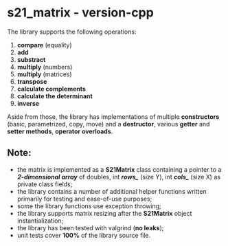 # s21_matrix - version-cpp

The library supports the following operations:
  1) **compare** (equality)
  2) **add**
  3) **substract**
  4) **multiply** (numbers)
  5) **multiply** (matrices)
  6) **transpose**
  7) **calculate complements**
  8) **calculate the determinant**
  9) **inverse**

Aside from those, the library has implementations of multiple **constructors** (basic, parametrized, copy, move) and a **destructor**, various **getter** and **setter methods**, **operator overloads**.

## Note:
 - the matrix is implemented as a **S21Matrix** class containing a pointer to a ***2-dimensional array*** of doubles, int ***rows_*** (size Y), int ***cols_*** (size X) as private class fields;
 - the library contains a number of additional helper functions written primarily for testing and ease-of-use purposes;
 - some the library functions use exception throwing;
 - the library supports matrix resizing after the **S21Matrix** object instantialization;
 - the library has been tested with valgrind (**no leaks**);
 - unit tests cover **100%** of the library source file.

